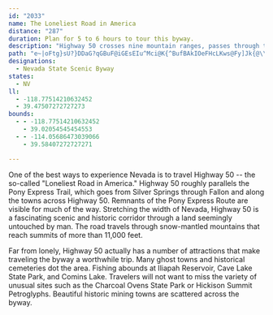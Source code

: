 ```yaml
---
id: "2033"
name: The Loneliest Road in America
distance: "287"
duration: Plan for 5 to 6 hours to tour this byway.
description: "Highway 50 crosses nine mountain ranges, passes through the agricultural oasis of Fallon, and ends in Ely. In between are 287 miles where man's presence is indicated only by the road and an occasional fence."
path: "e~|oFtg}sU?}DDaG?qGBuF@iGEsEIu^Mci@K{^BufBAkIOeFHcLKws@Fy]Jk{@\\qzAJwBpAiHxDeKtEoIzH{HzFoCnSmIxXwKjBWJO`IcDfGwBLQfJ}CdDkBnGaBDMvD{AFOtDkAFQrR{GFQrUoIFSnEwAxAy@xTeIHQjCeAlHeDxDiAjA}@vDu@`B_AjIyCFOd@?hTcJnKoDh@k@`^wMDQh[wKn@m@d@K@Y|Cs@t`@uOn^uMtWeKfDcBh@?rBoAjAu@^DvCoAvI}FbMeMzCaGtIkSFm@hTgj@|E_Nx@oECS`I__@n^ueBdUqkA|WcqAXeAJu@~GyYvEiQtNmc@ba@a_AhNi\\hM{SrPmWnm@oz@PGlcAqsAlHoI|gC{kCpOcQj`AgnAbGeO|AwF`DmT|Dq_@lAoPjDa[?y@hEoTt]ouAf[yhAnU{k@jq@ybBxVom@`AcBnGyQdCuJ~Gk^tG{`@b@sDVs@vBuMlCg[XaH?wKe@aHg@}DsBePuBeLkFeNcBsDsIcMiEqGsD}HgEgN{AuGmLiaAgAoL?uDs@mQg@}T`@aNrCme@tE_VxD{[T{ECeEoGws@c@yEeSc{BgDm_@cGsxAeImzByBmi@OaAAsD_Dgw@kCwgA{Gm{CuL}wEmA_q@tAoiBJwWSgPaBc]W{GoA{b@yHukCkDigA{B}o@aBiq@|CatC~@}bABqQ[}R{MsgDBIcE}{@s@wScE_~@mC}WeBmKaDgP_ByM}Lwp@k@cGgC}w@{A}e@vAcc@`@}N\\qDnAcHl@iLzBux@`@u`@?cPMcA_A{QuDgi@FiC_@_@_CuZkH_hAw@aFeC}HsCwDsIiHe@Eu@aJj@qDbAgBhBiBdLmK|A}BrDkJtIeNdLmPnDuEjFmC|GoB~ACFUbCWVQb@EdAo@rDuBv@?|GsCrHuBHOzOaFh@g@tIaCd@e@bRcGb@]|DoAJSf@EPY`@FvTuHvD}BdCqCx@i@Fu@|HyQ\\qBZS|AcDlKqY~HqQnEaId\\cc@zp@iu@rVi\\hDoFfBwEhA}ErDoS|CwT?wArByKdBaGfJuUz@mDx@_b@V}C|P{gAr@}HZiIUgHy@iFDqAlByI~F}TAqFw@qCyGoRyB_FgA}AaNaLyA}Be@mAk@{ES{Ic@qDqE{LmBmIqCgPuBiGsByCk@kAwHgJw@a@FCFLOIFCaIcHyJkHoHqCeH{IuC}BkDqE_BiDwDgCcBkCcBE_ClDm@ReBo@_BgAy@?sA|@qA?a@IAkBPwAx@s@fAWfGMx@iA?kBeAeBsCy@kAw@e@wA@sA^qAv@m@j@wAKiB[y@wBuCYaAXkAdAeBLi@k@kHKoFq@wCqAsBc@{@uAoDYoBRuF`@WpBkC|@kBfB{KRWf@yGJaKu@}NiA_OaAeB{Bu@}ANmAh@{BNeAuAIm@DoAj@oB^MXcBxD_GLgEs@yCuD_KyCqK}@aGGoDr@uDlCmGzGgJjDgLzDwExDkDlAiBd@uBd@eGMyEWcBoAoD_EmFQ?q@u@uCmBu@cAg@qCPkAdBmCbNaMtA_@DYn@?hAi@dD[r^?pCb@lKLlBObBy@nCeB`D{Eh@]nEcBfBgB~PaYvJwQfBmFrAyI`@aJDyDs@yJy@sFGoCHo@Hq@r@sF^aSJuw@KeA@mp@?_pAAwWYgiFJw`EMceCeAaUoAmMk@wFkEgSaHaUoS}c@eMwRmPgWUGyRsYDEesCqdEmAyAaLyPup@kaASMqXqa@Ek@c@AeOmSiRcRoM{IeK_F_[iKkASy_AeZgIcC{f@cP}@EoKaDKQuUgHaWiI}@CkoAca@uAi@aF{EgFsHmFwJ}Mi\\cEsLqE}R_Kmm@m@kKs@_a@q@gEsB}GeAwGSqIr@is@JsHr@sQOqH{AqFiQ}h@AWQM{FePqp@czAg@iAQAg_CkiFC_@UOyLmWm@mBsw@kfBUEg@oBs^my@WMq[er@k_@uz@SE_@eBgYqn@mgBk}DuHkQy]iv@ms@u_BGUk@i@{No\\WE[oAwYqo@oLcXen@mtAi@qBmEkJEc@Q?m~@_tBCg@m@c@aL}Vsc@_cAcEsJs@gAUcAuRuc@m@}Bs@}IeEmnAoAyHKgNr@om@@qEPiKJUrBmTLO?mApAqLl@y@h@o@t@wAFWrI_KlD}FfE}IlCuDp@WrA{@t@o@|EyKzAaCfGeHvBcDt@w@dAqArA{BFm@hA_B`AgCHeAZaH_AkIJuDV_DdAoAhCqBP_A?uAw@q@s@U{BLqAl@kHvG{@d@JGKF_C?{EaDCuBZq@fAItC?|@cAXgEd@_BpAyAtByAxAmEjEsCZm@b@mCSeDsA}GW}DT_Bx@wA~BQx@PpG`GbAh@~AY`CsAxCmFPE|BgDZcC?cCs@wJQgHP}AhDsC`@iCEiNNQxB{JrCyLbCuChBsCbCyNdCmKxF_OnAeJh@yAf@cEH{CU_D{CmFi@_BUyHcByE{AeBmD}AiFmAYk@YcC\\oBvAwBzGsCl@w@tAeG@uNrBuMj@_Kp@uDfA}A_ClIDy@p@uD~A}BhGeExC{AfFcA~DEzIfAbO`AxAWn@U|D{CrCcC?IdDcFpAcAzAe@lFk@jQm@HQhDu@~CuBpBiDxEsMfEsKtHqEbDmA~EcFP?fCcCbAs@JWf@SFYd@Oz@gAP?rA}AXEbAcAhE}BrAQj@[hF}@dH_C`HeE`BuAdEcGrDuJ`@_BlFeNnFaJZOb@aAxMwPVCZu@bHeJjEoC~DiARYxBYfDkAFMjDiAfAo@tCa@HSrAS~Fe@tIUrKoAlCuAhOiOxGkPnE}PjCsJ`A_CpBmCbC_CrGeDxGuBfCaAv@CRYdKaD`DmBrDuD~EqInAaEr@yD~Fgh@r@cDJ}CzOytA\\uEPs@DkA\\kApx@}fHt@}EJiBvXkcCj@oLDiEOkCaA{HMIgJya@otAypGaBiGoWaq@{AkFuBiKgA}LWaKOiU]cGoB_MwDqOiNwh@uCuHsEiHuMyNuSmUmPgJwPyHYc@{EcB_HgEYm@k@QqJ}DsFuAi[CqE}@{EcB{KiFeIcEe@q@sDoGsAwDeFqQyEiHeD}Ba@k@kXeN}AmAi@a@ye@mlA}C_MaCsQ}K{gAon@yhGs_@ayD{Gqp@wNwtAsTwwBs@cH}iAgjLiWugC?q@{B{R_@qBiBoSq@mCcBaQgEub@wTazB{eAeqKkKqfAgIky@gCcW[wBmFcj@kIm{@gh@_hFsDc[aF{Z{v@_tEEeCm@gB{i@scDaYs{AaBuH{EgQePej@}Mkd@YoAQSis@cbC}[srAsEuRoB_MwUcqB_TcjBkLecAyBeReAyRA}FF_aARyg@x@yPvA_MlByIvGqUhd@owArCsHHiAlFwP~ByLh@eIKkIs@}K_Eq\\u@qMEcMRaDRcBl@}C|ZwaBnOo{@\\y@~`@uwBbVqqACGrKei@b@wDrEcRnAeDlOyT~@w@@Up_@wh@jAyBvE{E|GyFvBqAlSiLl@u@xGkD|SoM^CBQ|FsC|K}D~FyAFOlIuBNQvFqBt@CfDoAdAc@xBe@FKt@GzAo@jFwADQzFsAdDsAt@CpFuBhHcBdFoAfEcA`FiAzBo@nAMrCe@dC[zBi@~Dk@|Cq@nCYlDo@hEOJO~@Ir@g@bFmAtIm@zGaBz@m@pDqDj@?PRjKNz@N`GObCmA|FcGrGgKfDcIT?NaApBeFhGsGfCiA~OcCdAy@r@InG}Hl@{AjHaD`E_DnHwCjBe@xET`b@tM|a@QlAWfJiHdA]?QlR_OhCuApPyHxKmHxEiBd@o@bBq@jBYH[bA}@hF_C`Cs@tBoAx@IZUjBk@tJuD`JeBh@]|@Q|Ay@zAKj@[lAGrBsAjA]vAqAbFqCnBeBz@]nBqBx@YFWrI{IvGgIfDuEvOyXlDcC`DI~JrAtJp@vDZd[|AbE?~HJrF?jEYz_@q@xJ{ChAg@lCw@jLkEtC]lDP~C|AbHdFlBr@xk@`JbIf@|PDfLy@~H}AnDqAhGkBPu@l@[tHvEWqAuAmBaAwBHc@~@eAZQdBeDfAwAhDiGjAuDvBiK\\]nJoe@~Ga]rPwu@fIe`@b@_ABmAnJwd@d@o@By@vBoIRK?sAlE}QxEiU?cESqE{CiUUwAoPkhBAeBOi@}@kJC_BQg@mFcj@oF{n@kCmXkLwoAKc@}PoeBoUy_CYsA_VukCyBuUmGgs@iP{cBcD_S{A}EWQYwBcVcv@aDgJeCcK_A{IgA}Ge@gBuBkDaFyEqm@oi@e\\k]_B{CaAeAcCaMoB_YYsMa@_EsP{fBEqBUi@wAyPOuHt@oUzEes@x@{LpGk}@hCib@xAyRfJevAb@cE|Dkn@zQoiCD_CzCcb@jAiGhRmt@v@yArW{bAz@{Ej@u@|\\gqAn@gEjMugBRSPiD~NwpBIaHoBuRCmFYsEL{DfB}D~E{GRuAY{CsA{BeAe@mBMmBy@sAuEe@y@cBa@{BImBaAyBiB[u@KsBfA{GMgI_Dg\\_@cCmD{GuHuKk@yAYyBDcF^aGlCwM~AmQxAuG`CgHlF{KJiAb@QbB{Cj@oB`@]xDiI~FsOzDcQhA}CZ_BRYfD{I~AwBxFaGdA{BzCuPl@}B|MyWlBwGPmCBgf@s@wOdAgHdCoFtCmEtBcCjFuCzM_SvBiBb@M~BqBrCkBlMuGrD{CzAyBxAuEnQso@x@qB`@cCjEwGfCyClFkEhPqIlD{BlNuGvY{OX?LQdAOFOzSiLlFcEl@cChCeQHqGe@sByDuFu@uCk@}F?cGv@_JKgEWq@{EkCw@yAaAkD_@aDmCyn@JaDx@wFfAgDD}Dc@oCcGmVsAqB_EeDsD_BwB_DqFaLmIaI_BaC_A{BMmCb@yBlBaC|EgCjDkDlBwFfBiIVyCSqKhAmJHkDKcBqBqKMm@_@gEM_Km@kFw@}DcB_DkIiM}BmFcBgGwFyWAs@a@e@qB{J{@kKwAaGgkAinCuNe]k`CqqFCI}~AusD?}@_Ai@oA{B_AmCaEoKsCyJH[[Y{Qcs@iDmLYmCq@eBuFe\\kBgHiQ}VoK}ReF}KMICiAoA}CW_DMsGPwThI}yCv@w^EeNQuIYyOaBqQyF_Sk@{Ea@gORkI?wImBaOe@kGFuI?cBB_@?u@G{n@C{\\^sD~@mF`BqEdG{KlAgD`EwNjCmHzBmD~CaDlFmH`JsVfH{HlGsE|@i@dLgIxCkEfCaIj@cIMmDQO[sCkAcEw@Y{BkDYeDfBuBlAe@Lg@v@g@|C{@jGFdGz@R^fAHjFxBjCr@hD?lAW`Os@|UX`JMLQvADnAWfHxAxGb@dDtArAH`JsDLSxDoAbAMpCoAzAiBZiB?mDs@iBkAmBYyCNeAzUmUzNaQrBwCbDuIdCmEzEmFhEwCfB?jB?jJmHhQcQ|B_Cx@[FWnb@i_@vl@mh@vRwQ\\ItViVhUwRhHiFvDkDzyA{bB~BkCj`@gc@fBiB`DwD`@aA`w@ccA`@qA~J{PtEaG`DgFlFoIrB}CjA_BzA_CrFqGb@UT_@~AoApCqCvKyHxAkBdHgNZy@dGeKx@eAf@mAfCiDjGcKtAgB|D}GjImLzLeRhIgMrEgGbB{AxAwAtEqCtFmDfDyA|FwAtReBnIuAbNmAjGuBxHwEpGoEjJ}FtBiBbDaFbB_CBg@tDqFxN_VdJoN|AqC`AkDhDqVnBsH|B}KhEaSxG_SdByF|HeW~CmN`CuJrBiKnDkMfBsEh@aFJqGx@cC`B_CZkAjEuFjDmH`HiOrByAlCu@lI{HfC}CxAoCbAcDFwCQ_DeDeLYmCSuFEeESeCgAmP_@qE_@oEU}Da@{EYuEa@qEWiEa@mEg@wEeBuJ}@_CmAgAaCcFwAcDuAsC}@cBkAoBo@gDq@}IOcCGsB]gElCmAbC}AvC}@rCcA|Aw@tAg@~BqAdCeAhDyAnC{ArCs@p@_@p@}@fCy@|@WdC{@zAeAhLaFxKsEnSeJr_@uOnLoFzSoJ~HsDtH}Bh`@ePfEaChMmIls@if@jEkDbCqBrlAoz@nIqGtA_@rh@e_@hBwArt@yf@rAaAhMcIzAiAjFwG|EuKfBiEnNkZpGuNdLuTjCkDbAuBr@}@~FqFrDqCbZwQfGiEt}B}wAnKwG`\\uTjGoChHuGlKeHfReLpYoQlKiH~sAs|@`v@qd@lGiEFIvWyPvEuCjv@ge@vy@{i@pi@w\\vo@ka@dHcEzJsGbQeOtEoGvDcGlEqIjBuCvEsJfDcJvFmMtFkJhCsGhB_HfGgb@rAiExBwEhJaMfEyCdLwFj[wRxCeGfAkD`@iDOmFmGk\\sFiWYwBmBiGuKsUcDgEqCiByIgByAu@eB}BuBwGgBeIyJiX]yBCaLc@cDy@iBs@m@wCeCuEwDyBkDgDcHm@oBcAmDcBsGkAgEyAwNE{L]eFcFcKyBeGy@gHoBaFuB}D{AkEe@aIFeEpAcIZmDUmDW{@{EoHgAyAyD}Gk@qCm@oMs@kBuAmBuBcFc@}Ai@aGYuSDyBxAmClCyAlF_@|NDtBi@hCiBzImKzK}I~DkBlDaCdBcBrDuG`B_KvCcMnA{BfA_AdB_@dC[zLz@xCIfAeAbCuFhA}IXeI`BuTl@_Ob@yD~AgH~@gKDgIkAeGkR}x@c[apAqFyTuKkd@m}@ixDgY}lAuLog@{CeMq[{rAgaA_cEkAsCkDuHmC_FmBwBmB_BeBsBsCwBsFcDiIsDyDkB_oAsd@iu@{XiMyEc~Bw|@mF}AwR{HmIeCmNmG}QyE{oBqb@eViFcU}HeD{BeFcF_pAybAcG_IiBaDiByC_DqKs@kIm@gFMsEQkGf@gMjCcOlBaLvEe`@z@oIfBmIp@uBrAsCdCiDzFiFlO_Qd@_@bG}H~ByEzHcS`ByEhCaGhKeLx@qA~BwCrNeZhAcB|AsAhD}AnOmKfSsKnCuBxBkCfB{EhB}G|AaE~AuBnNyKdHsEfCuBfEsFnJsOzI}Q|@qA|GcEjEaJdBaFfFmJfJ_IjX}ZjK}OlFmKzAiEtAoGrCs\\d@gD~@yb@?gW?gLDyB\\sEdAgEbGqM`PkWhD_QZwH\\sCxAmGtPcc@d_@_z@~BsCnIeGvCoD`DeFpO_a@tAyFh@oCxDqQrG_f@bHqK~J{PlIoPzC{DbByBvEgIrCqGxCwKnA}C~B{QlPoqB~BePzEuQtAiFn]ay@db@seAtQ{a@nMoZ~EgPt@mDjAiOz@eVrGqmBbBsm@hAyd@bCieAlDchAbMegDpC_dAfEoq@"
designations:
  - Nevada State Scenic Byway
states:
  - NV
ll:
  - -118.77514210632452
  - 39.47507272727273
bounds:
  - - -118.77514210632452
    - 39.02054545454553
  - - -114.05686473039066
    - 39.58407272727271

---
```


One of the best ways to experience Nevada is to travel Highway 50 -- the so-called "Loneliest Road in America." Highway 50 roughly parallels the Pony Express Trail, which goes from Silver Springs through Fallon and along the towns across Highway 50.  Remnants of the Pony Express Route are visible for much of the way.  Stretching the width of Nevada, Highway 50 is a fascinating scenic and historic corridor through a land seemingly untouched by man.  The road travels through snow-mantled mountains that reach summits of more than 11,000 feet.

Far from lonely, Highway 50 actually has a number of attractions that make traveling the byway a worthwhile trip.  Many ghost towns and historical cemeteries dot the area.  Fishing abounds at Iliapah Reservoir, Cave Lake State Park, and Comins Lake.  Travelers will not want to miss the variety of unusual sites such as the Charcoal Ovens State Park or Hickison Summit Petroglyphs.  Beautiful historic mining towns are scattered across the byway.
